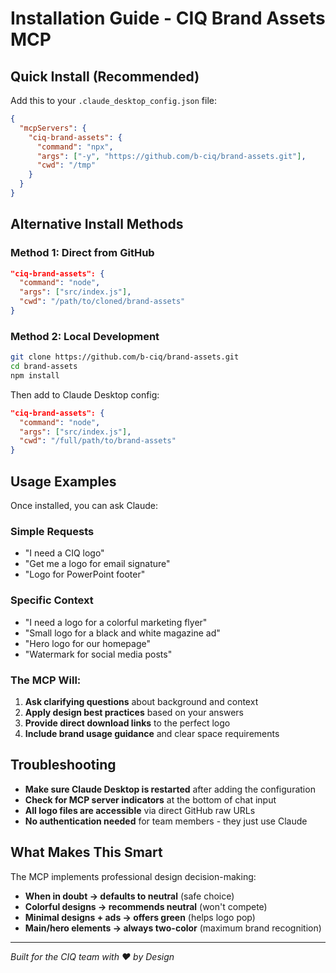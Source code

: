 # Installation Guide - CIQ Brand Assets MCP

## Quick Install (Recommended)

Add this to your `.claude_desktop_config.json` file:

```json
{
  "mcpServers": {
    "ciq-brand-assets": {
      "command": "npx",
      "args": ["-y", "https://github.com/b-ciq/brand-assets.git"],
      "cwd": "/tmp"
    }
  }
}
```

## Alternative Install Methods

### Method 1: Direct from GitHub
```json
"ciq-brand-assets": {
  "command": "node", 
  "args": ["src/index.js"],
  "cwd": "/path/to/cloned/brand-assets"
}
```

### Method 2: Local Development
```bash
git clone https://github.com/b-ciq/brand-assets.git
cd brand-assets
npm install
```

Then add to Claude Desktop config:
```json
"ciq-brand-assets": {
  "command": "node",
  "args": ["src/index.js"], 
  "cwd": "/full/path/to/brand-assets"
}
```

## Usage Examples

Once installed, you can ask Claude:

### Simple Requests
- "I need a CIQ logo"
- "Get me a logo for email signature"
- "Logo for PowerPoint footer"

### Specific Context
- "I need a logo for a colorful marketing flyer"
- "Small logo for a black and white magazine ad"  
- "Hero logo for our homepage"
- "Watermark for social media posts"

### The MCP Will:
1. **Ask clarifying questions** about background and context
2. **Apply design best practices** based on your answers
3. **Provide direct download links** to the perfect logo
4. **Include brand usage guidance** and clear space requirements

## Troubleshooting

- **Make sure Claude Desktop is restarted** after adding the configuration
- **Check for MCP server indicators** at the bottom of chat input
- **All logo files are accessible** via direct GitHub raw URLs
- **No authentication needed** for team members - they just use Claude

## What Makes This Smart

The MCP implements professional design decision-making:
- **When in doubt → defaults to neutral** (safe choice)
- **Colorful designs → recommends neutral** (won't compete) 
- **Minimal designs + ads → offers green** (helps logo pop)
- **Main/hero elements → always two-color** (maximum brand recognition)

---

*Built for the CIQ team with ❤️ by Design*
